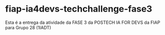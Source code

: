# fiap-ia4devs-techchallenge-fase3
Esta é a entrega da atividade da FASE 3 da POSTECH IA FOR DEVS da FIAP para  Grupo 28 (1IADT)
